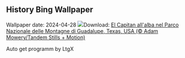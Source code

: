 ## History Bing Wallpaper
Wallpaper date: 2024-04-28
![](https://www.bing.com/th?id=OHR.GuadalupeTexas_IT-IT7610169822_UHD.jpg&w=1000)Download: [El Capitan all'alba nel Parco Nazionale delle Montagne di Guadalupe, Texas, USA (© Adam Mowery/Tandem Stills + Motion)](https://www.bing.com/th?id=OHR.GuadalupeTexas_IT-IT7610169822_UHD.jpg)

Auto get programm by LtgX
